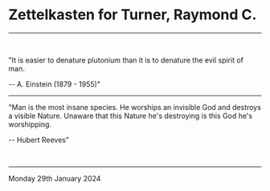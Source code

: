 # Zettelkasten for Turner, Raymond C.

---

<br>

"It is easier to denature plutonium than it is to denature the evil spirit of man.

-- A. Einstein (1879 - 1955)"

---

"Man is the most insane species. He worships an invisible God and destroys a visible Nature. Unaware that this Nature he's destroying is this God he's worshipping.

-- Hubert Reeves"

</br>

---
Monday 29th January 2024
